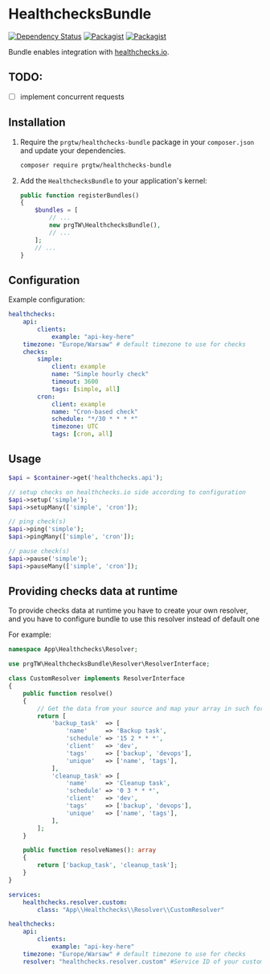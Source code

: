 # HealthchecksBundle

[![Dependency Status](https://beta.gemnasium.com/badges/github.com/prgTW/healthchecks-bundle.svg)](https://beta.gemnasium.com/projects/github.com/prgTW/healthchecks-bundle)
[![Packagist](https://img.shields.io/packagist/l/prgtw/healthchecks-bundle.svg)](https://github.com/prgTW/healthchecks-bundle)
[![Packagist](https://img.shields.io/packagist/v/prgtw/healthchecks-bundle.svg)](https://packagist.org/packages/prgtw/healthchecks-bundle)

Bundle enables integration with [healthchecks.io](https://healthchecks.io).

## TODO:
- [ ] implement concurrent requests

## Installation

1. Require the `prgtw/healthchecks-bundle` package in your `composer.json`
   and update your dependencies.
	
	```bash
	composer require prgtw/healthchecks-bundle
	```

2. Add the `HealthchecksBundle` to your application's kernel:

	```php
	public function registerBundles()
	{
		$bundles = [
			// ...
			new prgTW\HealthchecksBundle(),
			// ...
		];
		// ...
	}
	````

## Configuration

Example configuration:
```yaml
healthchecks:
    api:
        clients:
            example: "api-key-here"
    timezone: "Europe/Warsaw" # default timezone to use for checks
    checks:
    	simple:
            client: example
            name: "Simple hourly check"
            timeout: 3600
            tags: [simple, all]
        cron:
            client: example
            name: "Cron-based check"
            schedule: "*/30 * * * *"
            timezone: UTC
            tags: [cron, all]
```

## Usage

```php
$api = $container->get('healthchecks.api');

// setup checks on healthchecks.io side according to configuration
$api->setup('simple');
$api->setupMany(['simple', 'cron']);

// ping check(s)
$api->ping('simple');
$api->pingMany(['simple', 'cron']);

// pause check(s)
$api->pause('simple');
$api->pauseMany(['simple', 'cron']);
```

## Providing checks data at runtime

To provide checks data at runtime you have to create your own resolver, and you have to configure bundle to use this resolver instead of default one

For example:

```php
namespace App\Healthchecks\Resolver;

use prgTW\HealthchecksBundle\Resolver\ResolverInterface;

class CustomResolver implements ResolverInterface
{
	public function resolve()
	{
		// Get the data from your source and map your array in such format: 
		return [
			'backup_task'  => [
				'name'     => 'Backup task',
				'schedule' => '15 2 * * *',
				'client'   => 'dev',
				'tags'     => ['backup', 'devops'],
				'unique'   => ['name', 'tags'],
			],
			'cleanup_task' => [
				'name'     => 'Cleanup task',
				'schedule' => '0 3 * * *',
				'client'   => 'dev',
				'tags'     => ['backup', 'devops'],
				'unique'   => ['name', 'tags'],
			],
		];
	}

	public function resolveNames(): array
	{
		return ['backup_task', 'cleanup_task'];
	}
}
```

```yaml
services:
    healthchecks.resolver.custom:
        class: "App\\Healthchecks\\Resolver\\CustomResolver"
```


```yaml
healthchecks:
    api:
        clients:
            example: "api-key-here"
    timezone: "Europe/Warsaw" # default timezone to use for checks
    resolver: "healthchecks.resolver.custom" #Service ID of your custom resolver 
```

